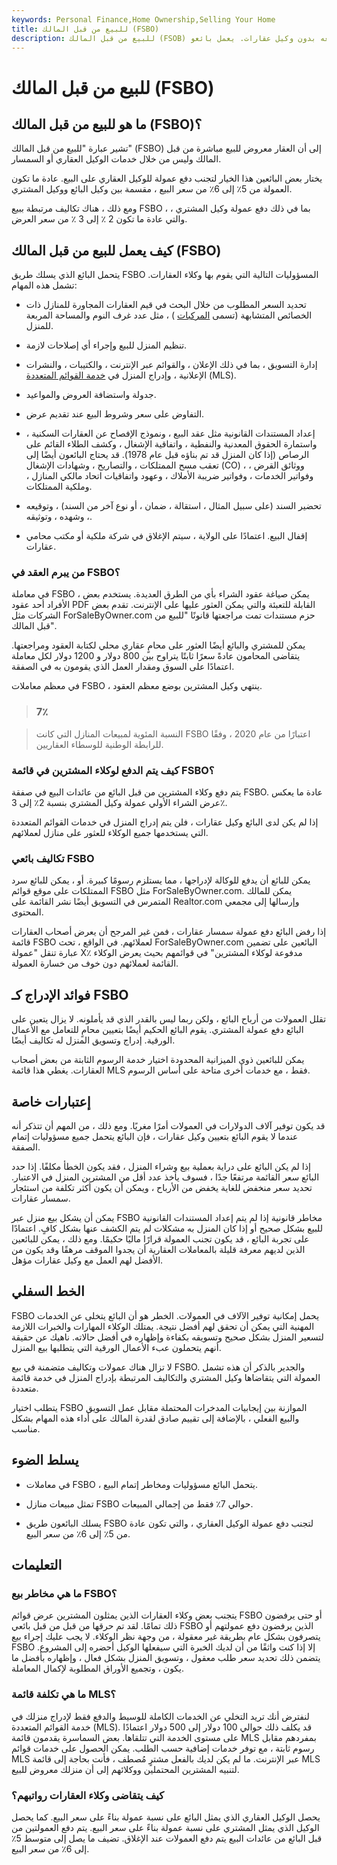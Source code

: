 ```yaml
---
keywords: Personal Finance,Home Ownership,Selling Your Home
title: للبيع من قبل المالك (FSBO)
description: للبيع من قبل المالك (FSOB) يشير إلى أن المنزل يتم بيعه بدون وكيل عقارات. يعمل بائعو FSBO مباشرة مع المشتري أو وكيل المشتري.
---
```


# للبيع من قبل المالك (FSBO)
## ما هو للبيع من قبل المالك (FSBO)؟

تشير عبارة "للبيع من قبل المالك" (FSBO) إلى أن العقار معروض للبيع مباشرة من قبل المالك وليس من خلال خدمات الوكيل العقاري أو السمسار.

يختار بعض البائعين هذا الخيار لتجنب دفع عمولة للوكيل العقاري على البيع. عادة ما تكون العمولة من 5٪ إلى 6٪ من سعر البيع ، مقسمة بين وكيل البائع ووكيل المشتري.

ومع ذلك ، هناك تكاليف مرتبطة ببيع FSBO ، بما في ذلك دفع عمولة وكيل المشتري ، والتي عادة ما تكون 2 ٪ إلى 3 ٪ من سعر العرض.

## كيف يعمل للبيع من قبل المالك (FSBO)

يتحمل البائع الذي يسلك طريق FSBO المسؤوليات التالية التي يقوم بها وكلاء العقارات. تشمل هذه المهام:

- تحديد السعر المطلوب من خلال البحث في قيم العقارات المجاورة للمنازل ذات الخصائص المتشابهة (تسمى [المركبات](/comps) ) ، مثل عدد غرف النوم والمساحة المربعة للمنزل.

- تنظيم المنزل للبيع وإجراء أي إصلاحات لازمة.

- إدارة التسويق ، بما في ذلك الإعلان ، والقوائم عبر الإنترنت ، والكتيبات ، والنشرات الإعلانية ، وإدراج المنزل في [خدمة القوائم المتعددة](/multiple-listing-service-mls) (MLS).

- جدولة واستضافة العروض والمواعيد.

- التفاوض على سعر وشروط البيع عند تقديم عرض.

- إعداد المستندات القانونية مثل عقد البيع ، ونموذج الإفصاح عن العقارات السكنية ، واستمارة الحقوق المعدنية والنفطية ، واتفاقية الإشغال ، وكشف الطلاء القائم على الرصاص (إذا كان المنزل قد تم بناؤه قبل عام 1978). قد يحتاج البائعون أيضًا إلى تعقب مسح الممتلكات ، والتصاريح ، وشهادات الإشغال (CO) ، ووثائق القرض ، وفواتير الخدمات ، وفواتير ضريبة الأملاك ، وعهود واتفاقيات اتحاد مالكي المنازل ، وملكية الممتلكات.

- تحضير السند (على سبيل المثال ، استقالة ، ضمان ، أو نوع آخر من السند) ، وتوقيعه ، وشهده ، وتوثيقه.

- إقفال البيع. اعتمادًا على الولاية ، سيتم الإغلاق في شركة ملكية أو مكتب محامي عقارات.

### من يبرم العقد في FSBO؟

في معاملة FSBO ، يمكن صياغة عقود الشراء بأي من الطرق العديدة. يستخدم بعض الأفراد أحد عقود PDF القابلة للتعبئة والتي يمكن العثور عليها على الإنترنت. تقدم بعض الشركات مثل ForSaleByOwner.com حزم مستندات تمت مراجعتها قانونًا "للبيع من قبل المالك".

يمكن للمشتري والبائع أيضًا العثور على محامٍ عقاري محلي لكتابة العقود ومراجعتها. يتقاضى المحامون عادةً سعرًا ثابتًا يتراوح بين 800 دولار و 1200 دولار لكل معاملة اعتمادًا على السوق ومقدار العمل الذي يقومون به في الصفقة.

في معظم معاملات FSBO ، ينتهي وكيل المشترين بوضع معظم العقود.

> ### 7٪

> النسبة المئوية لمبيعات المنازل التي كانت FSBO اعتبارًا من عام 2020 ، وفقًا للرابطة الوطنية للوسطاء العقاريين.

>

### كيف يتم الدفع لوكلاء المشترين في قائمة FSBO؟

يتم دفع وكلاء المشترين من قبل البائع من عائدات البيع في صفقة FSBO. عادة ما يعكس عرض الشراء الأولي عمولة وكيل المشتري بنسبة 2٪ إلى 3٪.

إذا لم يكن لدى البائع وكيل عقارات ، فلن يتم إدراج المنزل في خدمات القوائم المتعددة التي يستخدمها جميع الوكلاء للعثور على منازل لعملائهم.

### تكاليف بائعي FSBO

يمكن للبائع أن يدفع للوكالة لإدراجها ، مما يستلزم رسومًا كبيرة. أو ، يمكن للبائع سرد الممتلكات على موقع قوائم FSBO مثل ForSaleByOwner.com. يمكن للمالك المتمرس في التسويق أيضًا نشر القائمة على Realtor.com وإرسالها إلى مجمعي المحتوى.

إذا رفض البائع دفع عمولة سمسار عقارات ، فمن غير المرجح أن يعرض أصحاب العقارات قائمة FSBO لعملائهم. في الواقع ، تحث ForSaleByOwner.com البائعين على تضمين عبارة تنقل "عمولة X٪ مدفوعة لوكلاء المشترين" في قوائمهم بحيث يعرض الوكلاء القائمة لعملائهم دون خوف من خسارة العمولة.

## فوائد الإدراج كـ FSBO

تقلل العمولات من أرباح البائع ، ولكن ربما ليس بالقدر الذي قد يأملونه. لا يزال يتعين على البائع دفع عمولة المشتري. يقوم البائع الحكيم أيضًا بتعيين محامٍ للتعامل مع الأعمال الورقية. إدراج وتسويق المنزل له تكاليف أيضًا.

يمكن للبائعين ذوي الميزانية المحدودة اختيار خدمة الرسوم الثابتة من بعض أصحاب العقارات. يغطي هذا قائمة MLS فقط ، مع خدمات أخرى متاحة على أساس الرسوم.

## إعتبارات خاصة

قد يكون توفير آلاف الدولارات في العمولات أمرًا مغريًا. ومع ذلك ، من المهم أن تتذكر أنه عندما لا يقوم البائع بتعيين وكيل عقارات ، فإن البائع يتحمل جميع مسؤوليات إتمام الصفقة.

إذا لم يكن البائع على دراية بعملية بيع وشراء المنزل ، فقد يكون الخطأ مكلفًا. إذا حدد البائع سعر القائمة مرتفعًا جدًا ، فسوف يأخذ عدد أقل من المشترين المنزل في الاعتبار. تحديد سعر منخفض للغاية يخفض من الأرباح ، ويمكن أن يكون أكثر تكلفة من استئجار سمسار عقارات.

يمكن أن يشكل بيع منزل عبر FSBO مخاطر قانونية إذا لم يتم إعداد المستندات القانونية للبيع بشكل صحيح أو إذا كان المنزل به مشكلات لم يتم الكشف عنها بشكل كافٍ. اعتمادًا على تجربة البائع ، قد يكون تجنب العمولة قرارًا ماليًا حكيمًا. ومع ذلك ، يمكن للبائعين الذين لديهم معرفة قليلة بالمعاملات العقارية أن يجدوا الموقف مرهقًا وقد يكون من الأفضل لهم العمل مع وكيل عقارات مؤهل.

## الخط السفلي

FSBO يحمل إمكانية توفير الآلاف في العمولات. الخطر هو أن البائع يتخلى عن الخدمات المهنية التي يمكن أن تحقق لهم أفضل نتيجة. يمتلك الوكلاء المهارات والخبرات اللازمة لتسعير المنزل بشكل صحيح وتسويقه بكفاءة وإظهاره في أفضل حالاته. ناهيك عن حقيقة أنهم يتحملون عبء الأعمال الورقية التي يتطلبها بيع المنزل.

لا تزال هناك عمولات وتكاليف متضمنة في بيع FSBO. والجدير بالذكر أن هذه تشمل العمولة التي يتقاضاها وكيل المشتري والتكاليف المرتبطة بإدراج المنزل في خدمة قائمة متعددة.

يتطلب اختيار FSBO الموازنة بين إيجابيات المدخرات المحتملة مقابل عمل التسويق والبيع الفعلي ، بالإضافة إلى تقييم صادق لقدرة المالك على أداء هذه المهام بشكل مناسب.

## يسلط الضوء

- في معاملات FSBO ، يتحمل البائع مسؤوليات ومخاطر إتمام البيع.

- تمثل مبيعات منازل FSBO حوالي 7٪ فقط من إجمالي المبيعات.

- يسلك البائعون طريق FSBO لتجنب دفع عمولة الوكيل العقاري ، والتي تكون عادة من 5٪ إلى 6٪ من سعر البيع.

## التعليمات

### ما هي مخاطر بيع FSBO؟

يتجنب بعض وكلاء العقارات الذين يمثلون المشترين عرض قوائم FSBO أو حتى يرفضون ذلك تمامًا. لقد تم حرقها من قبل من قبل بائعي FSBO الذين يرفضون دفع عمولتهم أو يتصرفون بشكل عام بطريقة غير معقولة ، من وجهة نظر الوكلاء. لا يجب عليك إجراء بيع FSBO إلا إذا كنت واثقًا من أن لديك الخبرة التي سيفعلها الوكيل أحضره إلى المشروع. يتضمن ذلك تحديد سعر طلب معقول ، وتسويق المنزل بشكل فعال ، وإظهاره بأفضل ما يكون ، وتجميع الأوراق المطلوبة لإكمال المعاملة.

### ما هي تكلفة قائمة MLS؟

لنفترض أنك تريد التخلي عن الخدمات الكاملة للوسيط والدفع فقط لإدراج منزلك في خدمة القوائم المتعددة (MLS). قد يكلف ذلك حوالي 100 دولار إلى 500 دولار اعتمادًا على مستوى الخدمة التي تتلقاها. بعض السماسرة يقدمون قائمة MLS بمفردهم مقابل رسوم ثابتة ، مع توفر خدمات إضافية حسب الطلب. يمكن الحصول على خدمات قوائم MLS عبر الإنترنت. ما لم يكن لديك بالفعل مشترٍ مُصطف ، فأنت بحاجة إلى قائمة MLS لتنبيه المشترين المحتملين ووكلائهم إلى أن منزلك معروض للبيع.

### كيف يتقاضى وكلاء العقارات رواتبهم؟

يحصل الوكيل العقاري الذي يمثل البائع على نسبة عمولة بناءً على سعر البيع. كما يحصل الوكيل الذي يمثل المشتري على نسبة عمولة بناءً على سعر البيع. يتم دفع العمولتين من قبل البائع من عائدات البيع يتم دفع العمولات عند الإغلاق. تضيف ما يصل إلى متوسط 5٪ إلى 6٪ من سعر البيع.

